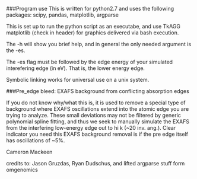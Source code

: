 
###Program use
This is written for python2.7 and uses the following packages: scipy, pandas, matplotlib, argparse 

This is set up to run the python script as an executabe, and use TkAGG matplotlib (check in header) for graphics delivered via bash execution.

The -h will show you brief help, and in general the only needed argument is the -es.

The -es flag must be followed by the edge energy of your simulated interefering edge (in eV). That is, the lower energy edge. 


Symbolic linking works for universal use on a unix system.

###Pre_edge bleed: EXAFS background from conflicting absorption edges

If you do not know why/what this is, it is used to remove a special type of background where EXAFS oscillations extend into the atomic edge you are trying to analyze. These small deviations may not be filtered by generic polynomial spline fitting, and thus we seek to manually simulate the EXAFS from the interfering low-energy edge out to hi k (~20 inv. ang.). Clear indicator you need this EXAFS background removal is if the pre edge itself has oscillations of ~5%. 


Cameron Mackeen

credits to: Jason Gruzdas, Ryan Dudschus, and lifted argparse stuff form omgenomics
